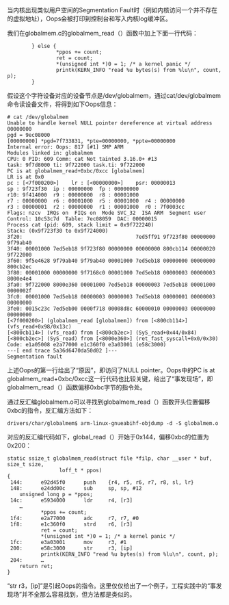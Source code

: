 当内核出现类似用户空间的Segmentation Fault时（例如内核访问一个并不存在的虚拟地址），Oops会被打印到控制台和写入内核log缓冲区。

我们在globalmem.c的globalmem_read（）函数中加上下面一行代码：

```
        } else {
                *ppos += count;
                ret = count;
                *(unsigned int *)0 = 1; /* a kernel panic */
                printk(KERN_INFO "read %u bytes(s) from %lu\n", count, p);
        }
```

假设这个字符设备对应的设备节点是/dev/globalmem，通过cat/dev/globalmem命令读设备文件，将得到如下Oops信息：

```
# cat /dev/globalmem
Unable to handle kernel NULL pointer dereference at virtual address 00000000
pgd = 9ec08000
[00000000] *pgd=7f733831, *pte=00000000, *ppte=00000000
Internal error: Oops: 817 [#1] SMP ARM
Modules linked in: globalmem
CPU: 0 PID: 609 Comm: cat Not tainted 3.16.0+ #13
task: 9f7d8000 ti: 9f722000 task.ti: 9f722000
PC is at globalmem_read+0xbc/0xcc [globalmem]
LR is at 0x0
pc : [<7f000200>]    lr : [<00000000>]    psr: 00000013
sp : 9f723f30  ip : 00000000  fp : 00000000
r10: 9f414000  r9 : 00000000  r8 : 00001000
r7 : 00000000  r6 : 00001000  r5 : 00001000  r4 : 00000000
r3 : 00000001  r2 : 00000000  r1 : 00001000  r0 : 7f0003cc
Flags: nzcv  IRQs on  FIQs on  Mode SVC_32  ISA ARM  Segment user
Control: 10c53c7d  Table: 7ec08059  DAC: 00000015
Process cat (pid: 609, stack limit = 0x9f722240)
Stack: (0x9f723f30 to 0x9f724000)
3f20:                                     7ed5ff91 9f723f80 00000000 9f79ab40
3f40: 00001000 7ed5eb18 9f723f80 00000000 00000000 800cb114 00000020 9f722000
3f60: 9f5e4628 9f79ab40 9f79ab40 00001000 7ed5eb18 00000000 00000000 800cb2ec
3f80: 00001000 00000000 9f7168c0 00001000 7ed5eb18 00000003 00000003 8000e4e4
3fa0: 9f722000 8000e360 00001000 7ed5eb18 00000003 7ed5eb18 00001000 0000002f
3fc0: 00001000 7ed5eb18 00000003 00000003 7ed5eb18 00000001 00000003 00000000
3fe0: 0015c23c 7ed5eb00 0000f718 00008d8c 60000010 00000003 00000000 00000000
[<7f000200>] (globalmem_read [globalmem]) from [<800cb114>] (vfs_read+0x98/0x13c)
[<800cb114>] (vfs_read) from [<800cb2ec>] (SyS_read+0x44/0x84)
[<800cb2ec>] (SyS_read) from [<8000e360>] (ret_fast_syscall+0x0/0x30)
Code: e1a05008 e2a77000 e1c360f0 e3a03001 (e58c3000)
---[ end trace 5a36d6470da50d02 ]---
Segmentation fault
```

上述Oops的第一行给出了“原因”，即访问了NULL pointer。Oops中的PC is at globalmem_read+0xbc/0xcc这一行代码也比较关键，给出了“事发现场”，即globalmem_read（）函数偏移0xbc字节的指令处。

通过反汇编globalmem.o可以寻找到globalmem_read（）函数开头位置偏移0xbc的指令，反汇编方法如下：

```
drivers/char/globalmem$ arm-linux-gnueabihf-objdump -d -S globalmem.o
```

对应的反汇编代码如下，global_read（）开始于0x144，偏移0xbc的位置为0x200：

```
static ssize_t globalmem_read(struct file *filp, char __user * buf, size_t size,
                 loff_t * ppos)
{
 144:      e92d45f0      push    {r4, r5, r6, r7, r8, sl, lr}
 148:      e24dd00c      sub     sp, sp, #12
    unsigned long p = *ppos;
 14c:      e5934000      ldr     r4, [r3]
    …
           *ppos += count;
 1f4:      e2a77000      adc     r7, r7, #0
 1f8:      e1c360f0      strd    r6, [r3]
           ret = count;
           *(unsigned int *)0 = 1; /* a kernel panic */
 1fc:      e3a03001      mov     r3, #1
 200:      e58c3000      str     r3, [ip]
           printk(KERN_INFO "read %u bytes(s) from %lu\n", count, p);
 204:      …
    return ret;
}
```

“str r3，[ip]”是引起Oops的指令。这里仅仅给出了一个例子，工程实践中的“事发现场”并不全那么容易找到，但方法都是类似的。